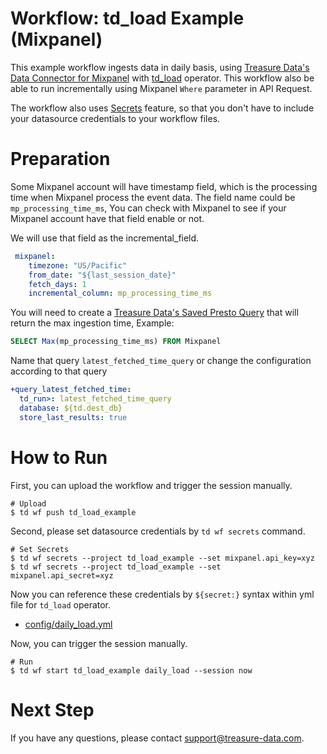 # Workflow: td_load Example (Mixpanel)

This example workflow ingests data in daily basis, using [Treasure Data's Data Connector for Mixpanel](https://docs.treasuredata.com/articles/data-connector-mixpanel) with [td_load](http://docs.digdag.io/operators.html#td-load-treasure-data-bulk-loading) operator.
This workflow also be able to run incrementally using Mixpanel `Where` parameter in API Request. 

The workflow also uses [Secrets](https://docs.treasuredata.com/articles/workflows-secrets) feature, so that you don't have to include your datasource credentials to your workflow files.

# Preparation

Some Mixpanel account will have timestamp field, which is the processing time when Mixpanel process the event data. The field name could be `mp_processing_time_ms`, You can check with Mixpanel to see if your Mixpanel account have that field enable or not.

We will use that field as the incremental_field.

```yaml
 mixpanel:
    timezone: "US/Pacific"
    from_date: "${last_session_date}"
    fetch_days: 1
    incremental_column: mp_processing_time_ms
```

You will need to create a [Treasure Data's Saved Presto Query](https://docs.treasuredata.com/articles/presto) that will return the max ingestion time, Example:

```sql
SELECT Max(mp_processing_time_ms) FROM Mixpanel
```
Name that query `latest_fetched_time_query` or change the configuration according to that query

```yaml
+query_latest_fetched_time:
  td_run>: latest_fetched_time_query
  database: ${td.dest_db}
  store_last_results: true
```
# How to Run

First, you can upload the workflow and trigger the session manually.

    # Upload
    $ td wf push td_load_example

Second, please set datasource credentials by `td wf secrets` command.

    # Set Secrets
    $ td wf secrets --project td_load_example --set mixpanel.api_key=xyz
    $ td wf secrets --project td_load_example --set mixpanel.api_secret=xyz

Now you can reference these credentials by `${secret:}` syntax within yml file for `td_load` operator.

- [config/daily_load.yml](config/daily_load.yml)

Now, you can trigger the session manually.

    # Run
    $ td wf start td_load_example daily_load --session now
    
# Next Step

If you have any questions, please contact support@treasure-data.com.
